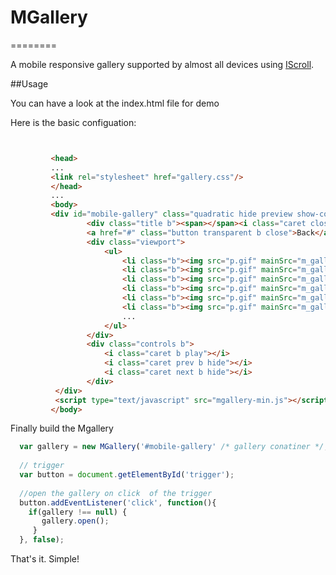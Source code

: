 <h1 id="intro">MGallery</h1>
========

A mobile responsive gallery supported by almost all devices using <a href="http://iscrolljs.com">IScroll</a>.


##Usage

You can have a look at the index.html file for demo

Here is the basic configuation:

```html


         <head>
         ...
         <link rel="stylesheet" href="gallery.css"/>
         </head>
         ...
         <body>
         <div id="mobile-gallery" class="quadratic hide preview show-controls">
                 <div class="title b"><span></span><i class="caret close b"></i></div>
                 <a href="#" class="button transparent b close">Back</a>
                 <div class="viewport">
                     <ul>
                         <li class="b"><img src="p.gif" mainSrc="m_gallery_1.jpg" alt="Loading"/></li>
                         <li class="b"><img src="p.gif" mainSrc="m_gallery_2.jpg" alt="Loading"/></li>
                         <li class="b"><img src="p.gif" mainSrc="m_gallery_3.jpg" alt="Loading"/></li>
                         <li class="b"><img src="p.gif" mainSrc="m_gallery_4.jpg" alt="Loading"/></li>
                         <li class="b"><img src="p.gif" mainSrc="m_gallery_5.jpg" alt="Loading"/></li>
                         <li class="b"><img src="p.gif" mainSrc="m_gallery_6.jpg" alt="Loading"/></li>
                         ...
                     </ul>
                 </div>
                 <div class="controls b">
                     <i class="caret b play"></i>
                     <i class="caret prev b hide"></i>
                     <i class="caret next b hide"></i>
                 </div>
          </div>
          <script type="text/javascript" src="mgallery-min.js"></script>
         </body>
```

Finally build the Mgallery

```js
  var gallery = new MGallery('#mobile-gallery' /* gallery conatiner */, options /* object Optional*/ );
  
  // trigger
  var button = document.getElementById('trigger');
  
  //open the gallery on click  of the trigger
  button.addEventListener('click', function(){
    if(gallery !== null) {
       gallery.open();
     }
  }, false);
```


  That's it. Simple!
